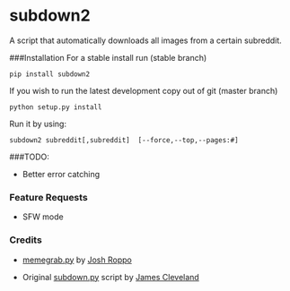 subdown2
============================

A script that automatically downloads all images from a certain subreddit.

###Installation
For a stable install run (stable branch)
```
pip install subdown2
```
If you wish to run the latest development copy out of git (master branch)
```
python setup.py install
```
Run it by using:
```
subdown2 subreddit[,subreddit]  [--force,--top,--pages:#]
```



###TODO:

 - Better error catching

### Feature Requests

 - SFW mode

### Credits

 - [memegrab.py](https://github.com/Ropes/MemeGrab) by [Josh Roppo](https://github.com/Ropes)

 - Original [subdown.py](https://github.com/radiosilence/subdown) script by [James Cleveland](https://github.com/radiosilence)
